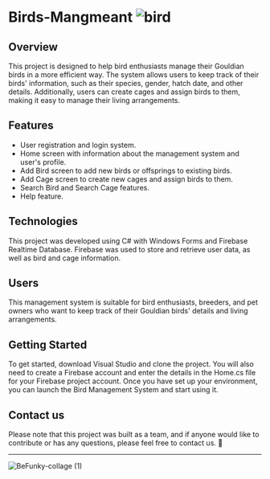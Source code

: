 # **Birds-Mangmeant** ![bird](https://user-images.githubusercontent.com/116579286/235273844-2f4bb08f-827d-4c1c-8571-b842f0711417.png)

## Overview 
This project is designed to help bird enthusiasts manage their Gouldian birds in a more efficient way. The system allows users to keep track of their birds' information, such as their species, gender, hatch date, and other details. Additionally, users can create cages and assign birds to them, making it easy to manage their living arrangements.
## Features
- User registration and login system.
- Home screen with information about the management system and user's profile.
- Add Bird screen to add new birds or offsprings to existing birds.
- Add Cage screen to create new cages and assign birds to them.
- Search Bird and Search Cage features.
- Help feature.
##  Technologies
This project was developed using C# with Windows Forms and Firebase Realtime Database. Firebase was used to store and retrieve user data, as well as bird and cage information.
## Users
This management system is suitable for bird enthusiasts, breeders, and pet owners who want to keep track of their Gouldian birds' details and living arrangements.
## Getting Started
To get started, download Visual Studio and clone the project. You will also need to create a Firebase account and enter the details in the Home.cs file for your Firebase project account. Once you have set up your environment, you can launch the Bird Management System and start using it.
## Contact us
Please note that this project was built as a team, and if anyone would like to contribute or has any questions, please feel free to contact us.  🙂


------------
![BeFunky-collage (1)](https://user-images.githubusercontent.com/116579286/235275402-90fa184c-6e74-42c9-bd57-2617440b8ddc.jpg)



